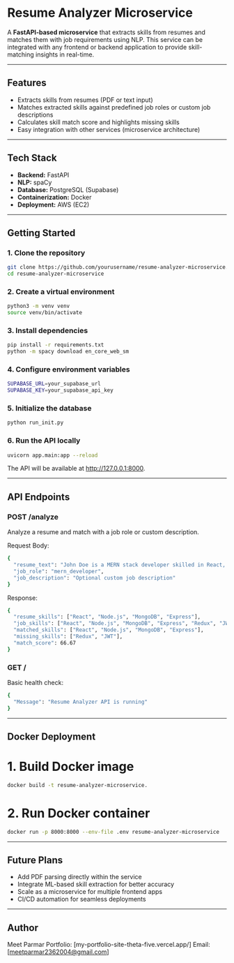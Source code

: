 
# Resume Analyzer Microservice

A **FastAPI-based microservice** that extracts skills from resumes and matches them with job requirements using NLP. This service can be integrated with any frontend or backend application to provide skill-matching insights in real-time.

---

## Features

- Extracts skills from resumes (PDF or text input)
- Matches extracted skills against predefined job roles or custom job descriptions
- Calculates skill match score and highlights missing skills
- Easy integration with other services (microservice architecture)

---

## Tech Stack

- **Backend:** FastAPI
- **NLP:** spaCy
- **Database:** PostgreSQL (Supabase)
- **Containerization:** Docker
- **Deployment:** AWS (EC2)

---

## Getting Started

### 1. Clone the repository

```bash
git clone https://github.com/yourusername/resume-analyzer-microservice.git
cd resume-analyzer-microservice
```
### 2. Create a virtual environment

```bash
python3 -m venv venv
source venv/bin/activate
```
### 3. Install dependencies

```bash
pip install -r requirements.txt
python -m spacy download en_core_web_sm
```
### 4. Configure environment variables

```bash
SUPABASE_URL=your_supabase_url
SUPABASE_KEY=your_supabase_api_key
```
### 5. Initialize the database

```bash
python run_init.py
```
### 6. Run the API locally

```bash
uvicorn app.main:app --reload
```
The API will be available at http://127.0.0.1:8000.

---

## API Endpoints

### POST /analyze
Analyze a resume and match with a job role or custom description.

Request Body:
```bash
{
  "resume_text": "John Doe is a MERN stack developer skilled in React, Node.js, MongoDB, and Express.",
  "job_role": "mern_developer",
  "job_description": "Optional custom job description"
}
```

Response:
```bash
{
  "resume_skills": ["React", "Node.js", "MongoDB", "Express"],
  "job_skills": ["React", "Node.js", "MongoDB", "Express", "Redux", "JWT"],
  "matched_skills": ["React", "Node.js", "MongoDB", "Express"],
  "missing_skills": ["Redux", "JWT"],
  "match_score": 66.67
}
```

### GET /

Basic health check:
```bash
{
  "Message": "Resume Analyzer API is running"
}
```
---

## Docker Deployment

# 1. Build Docker image
```bash
docker build -t resume-analyzer-microservice.
```

# 2. Run Docker container
```bash
docker run -p 8000:8000 --env-file .env resume-analyzer-microservice
```
---

## Future Plans

- Add PDF parsing directly within the service
- Integrate ML-based skill extraction for better accuracy
- Scale as a microservice for multiple frontend apps
- CI/CD automation for seamless deployments

---

## Author

Meet Parmar
Portfolio: [my-portfolio-site-theta-five.vercel.app/]
Email: [meetparmar2362004@gmail.com]
